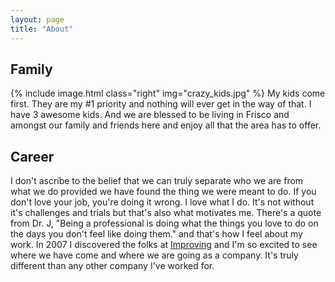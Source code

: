 ```yaml
---
layout: page
title: "About"
---
```


Family
------
{% include image.html class="right" img="crazy_kids.jpg" %} My kids come first. They are my #1 priority and nothing will ever get in the way of that. I have 3 awesome kids. And we are blessed to be living in Frisco and amongst our family and friends here and enjoy all that the area has to offer.

Career
------
I don't ascribe to the belief that we can truly separate who we are from what we do provided we have found the thing we
were meant to do. If you don't love your job, you're doing it wrong. I love what I do. It's not without it's challenges
and trials but that's also what motivates me. There's a quote from Dr. J, "Being a professional is doing what the things you love to do on the days you don't feel like doing them." and that's how I feel about my work. In 2007 I discovered the folks at [Improving](http://improving.com) and I'm so excited to see where we have come and where we are going as a
company. It's truly different than any other company I've worked for.
